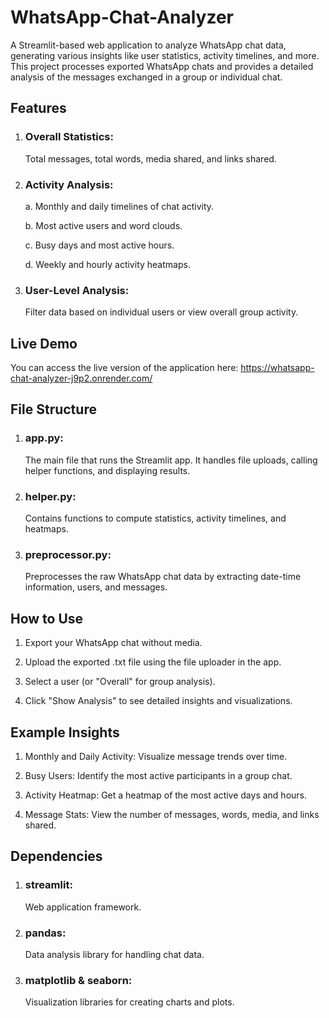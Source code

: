 #  WhatsApp-Chat-Analyzer

A Streamlit-based web application to analyze WhatsApp chat data, generating various insights like user statistics, activity timelines, and more. This project processes exported WhatsApp chats and provides a detailed analysis of the messages exchanged in a group or individual chat.

## Features

1. ### Overall Statistics:
   Total messages, total words, media shared, and links shared.
   
3. ### Activity Analysis:
   
    a. Monthly and daily timelines of chat activity.
   
    b. Most active users and word clouds.
   
    c. Busy days and most active hours.
   
    d. Weekly and hourly activity heatmaps.
   
5. ### User-Level Analysis:
   Filter data based on individual users or view overall group activity.


## Live Demo

You can access the live version of the application here:
https://whatsapp-chat-analyzer-j9p2.onrender.com/


## File Structure

1. ### app.py:
   The main file that runs the Streamlit app. It handles file uploads, calling helper functions, and displaying results.
   
2. ### helper.py:
   Contains functions to compute statistics, activity timelines, and heatmaps.
   
3. ### preprocessor.py:
   Preprocesses the raw WhatsApp chat data by extracting date-time information, users, and messages.


## How to Use

1. Export your WhatsApp chat without media.
   
3. Upload the exported .txt file using the file uploader in the app.
   
5. Select a user (or "Overall" for group analysis).
   
7. Click "Show Analysis" to see detailed insights and visualizations.


## Example Insights

1. Monthly and Daily Activity: Visualize message trends over time.
   
3. Busy Users: Identify the most active participants in a group chat.
   
5. Activity Heatmap: Get a heatmap of the most active days and hours.
   
7. Message Stats: View the number of messages, words, media, and links shared.


## Dependencies

1. ### streamlit:
    Web application framework.
2. ### pandas:
   Data analysis library for handling chat data.
3. ### matplotlib & seaborn:
    Visualization libraries for creating charts and plots.
